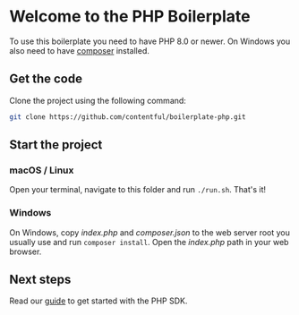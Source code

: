 # Welcome to the PHP Boilerplate

To use this boilerplate you need to have PHP 8.0 or newer. On Windows you also need to have [composer](https://getcomposer.org) installed.

## Get the code

Clone the project using the following command:

``` bash
git clone https://github.com/contentful/boilerplate-php.git
```

## Start the project

### macOS / Linux

Open your terminal, navigate to this folder and run `./run.sh`. That's it!

### Windows

On Windows, copy *index.php* and *composer.json* to the web server root you usually use and run `composer install`. Open the *index.php* path in your web browser.

## Next steps

Read our [guide](https://www.contentful.com/developers/docs/php/tutorials/getting-started-with-contentful-and-php/) to get started with the PHP SDK.
